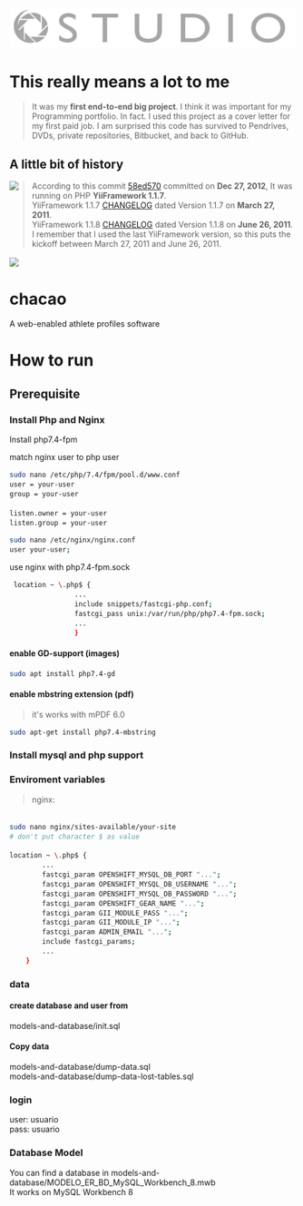 <img src="https://raw.githubusercontent.com/joseosuna-engineer/ostudiorx_com/master/core/images/full-logo.png"   />

# This really means a lot to me
> It was my **first end-to-end big project**. I think it was important for my Programming portfolio. In fact. I used this project as a cover letter for my first paid job. I am surprised this code has survived to Pendrives, DVDs, private repositories, Bitbucket, and back to GitHub.

## A little bit of history



<img src="https://github.com/matiassingers/awesome-readme/raw/master/icon.png" align="left"  />


> According to this commit [58ed570](https://github.com/joseosuna-engineer/ostudiorx_com/commit/58ed57073d2e6b2c83dd50d61a53461bce47edfa) committed on **Dec 27, 2012**, It was running on PHP **YiiFramework 1.1.7**. <br />
> YiiFramework 1.1.7 [CHANGELOG](https://www.yiiframework.com/files/CHANGELOG-1.1.7.txt) dated Version 1.1.7 on **March 27, 2011**. <br />
> YiiFramework 1.1.8 [CHANGELOG](https://www.yiiframework.com/files/CHANGELOG-1.1.8.txt) dated Version 1.1.8 on **June 26, 2011**. <br />
> I remember that I used the last YiiFramework version, so this puts the kickoff between March 27, 2011 and June 26, 2011. 


<img src="https://www.yiiframework.com/image/yii_logo_light.png" align="center"   />


chacao
================

A web-enabled athlete profiles software

# How to run

## Prerequisite

### Install Php and Nginx

Install php7.4-fpm <br />

match nginx user to php user <br />
```bash
sudo nano /etc/php/7.4/fpm/pool.d/www.conf
user = your-user
group = your-user

listen.owner = your-user
listen.group = your-user

```

```bash
sudo nano /etc/nginx/nginx.conf
user your-user;

```

use nginx with php7.4-fpm.sock <br />
```bash
 location ~ \.php$ {
                ...
                include snippets/fastcgi-php.conf;
                fastcgi_pass unix:/var/run/php/php7.4-fpm.sock;
                ...
                }

```

#### enable GD-support (images)
```bash
sudo apt install php7.4-gd
```

#### enable mbstring extension (pdf)
> it's works with mPDF 6.0
```bash
sudo apt-get install php7.4-mbstring
```

### Install mysql and php support


### Enviroment variables

> nginx:
```bash

sudo nano nginx/sites-available/your-site
# don't put character $ as value

location ~ \.php$ {
        ...
        fastcgi_param OPENSHIFT_MYSQL_DB_PORT "...";
        fastcgi_param OPENSHIFT_MYSQL_DB_USERNAME "...";
        fastcgi_param OPENSHIFT_MYSQL_DB_PASSWORD "...";
        fastcgi_param OPENSHIFT_GEAR_NAME "...";
        fastcgi_param GII_MODULE_PASS "...";
        fastcgi_param GII_MODULE_IP "...";
        fastcgi_param ADMIN_EMAIL "...";
        include fastcgi_params;
        ...
    }
```


### data
#### create database and user from<br />
models-and-database/init.sql<br />

#### Copy data
models-and-database/dump-data.sql <br />
models-and-database/dump-data-lost-tables.sql <br />


### login
user: usuario <br />
pass: usuario <br />

### Database Model
You can find a database in models-and-database/MODELO_ER_BD_MySQL_Workbench_8.mwb <br />
It works on MySQL Workbench 8
